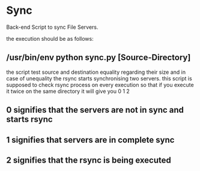 # Sync
Back-end Script to sync File Servers.

the execution should be as follows:

## /usr/bin/env python sync.py [Source-Directory]

the script test source and destination equality 
regarding their size and in case of unequality 
the rsync starts synchronising two servers.
this script is supposed to check rsync process
on every execution so that if you execute it twice 
on the same directory it will give you 0 1 2

## 0 signifies that the servers are not in sync and starts rsync

## 1 signifies that servers are in complete sync

## 2 signifies that the rsync is being executed 


